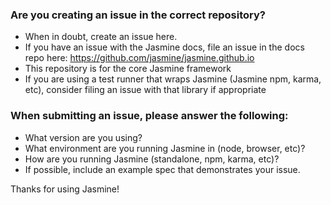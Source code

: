 ### Are you creating an issue in the correct repository?

- When in doubt, create an issue here.
- If you have an issue with the Jasmine docs, file an issue in the docs repo
  here: https://github.com/jasmine/jasmine.github.io
- This repository is for the core Jasmine framework
- If you are using a test runner that wraps Jasmine (Jasmine npm, karma, etc),
  consider filing an issue with that library if appropriate

### When submitting an issue, please answer the following:

 - What version are you using?
 - What environment are you running Jasmine in (node, browser, etc)?
 - How are you running Jasmine (standalone, npm, karma, etc)?
 - If possible, include an example spec that demonstrates your issue.

 Thanks for using Jasmine!
